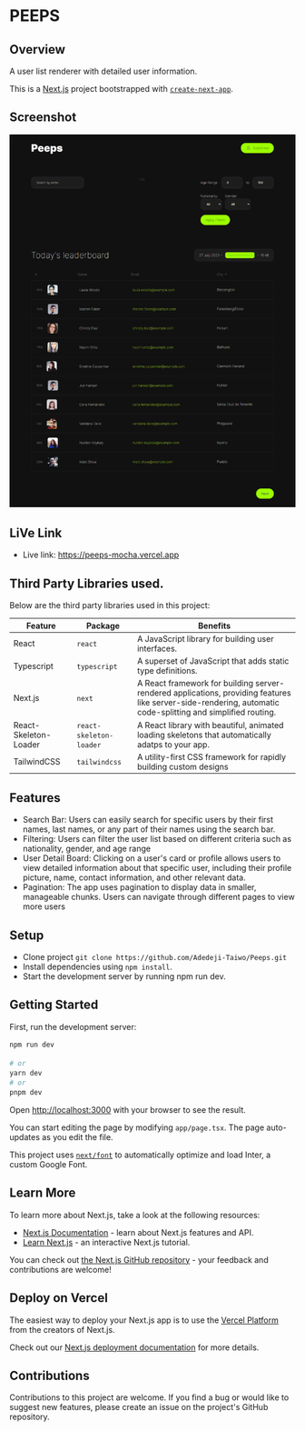 # PEEPS

## Overview
A user list renderer with detailed user information.


This is a [Next.js](https://nextjs.org/) project bootstrapped with [`create-next-app`](https://github.com/vercel/next.js/tree/canary/packages/create-next-app).


## Screenshot
![Screenshot](https://github.com/Adedeji-Taiwo/peeps/blob/main/public/Peep%20App.png)
  
  
## LiVe Link
- Live link: https://peeps-mocha.vercel.app


## Third Party Libraries used.

Below are the third party libraries used in this project:

| Feature  | Package | Benefits |
| ------------- | ------------- | ------------- |
| React  |  `react` | A JavaScript library for building user interfaces. |
| Typescript |  `typescript` | A superset of JavaScript that adds static type definitions. |
| Next.js | `next`  | A React framework for building server-rendered applications, providing features like server-side-rendering, automatic code-splitting and simplified routing. |
| React-Skeleton-Loader  | `react-skeleton-loader`  | 	A React library with beautiful, animated loading skeletons that automatically adatps to your app. |
| TailwindCSS | `tailwindcss`  | A utility-first CSS framework for rapidly building custom designs |



## Features
- Search Bar: Users can easily search for specific users by their first names, last names, or any part of their names using the search bar.
- Filtering: Users can filter the user list based on different criteria such as nationality, gender, and age range
- User Detail Board: Clicking on a user's card or profile allows users to view detailed information about that specific user, including their profile picture, name, contact information, and other relevant data.
- Pagination: The app uses pagination to display data in smaller, manageable chunks. Users can navigate through different pages to view more users
  



## Setup
- Clone project `git clone https://github.com/Adedeji-Taiwo/Peeps.git`
- Install dependencies using `npm install`.
- Start the development server by running npm run dev.



## Getting Started

First, run the development server:

```bash
npm run dev

# or
yarn dev
# or
pnpm dev
```

Open [http://localhost:3000](http://localhost:3000) with your browser to see the result.

You can start editing the page by modifying `app/page.tsx`. The page auto-updates as you edit the file.

This project uses [`next/font`](https://nextjs.org/docs/basic-features/font-optimization) to automatically optimize and load Inter, a custom Google Font.

## Learn More

To learn more about Next.js, take a look at the following resources:

- [Next.js Documentation](https://nextjs.org/docs) - learn about Next.js features and API.
- [Learn Next.js](https://nextjs.org/learn) - an interactive Next.js tutorial.

You can check out [the Next.js GitHub repository](https://github.com/vercel/next.js/) - your feedback and contributions are welcome!

## Deploy on Vercel

The easiest way to deploy your Next.js app is to use the [Vercel Platform](https://vercel.com/new?utm_medium=default-template&filter=next.js&utm_source=create-next-app&utm_campaign=create-next-app-readme) from the creators of Next.js.

Check out our [Next.js deployment documentation](https://nextjs.org/docs/deployment) for more details.


## Contributions
Contributions to this project are welcome. If you find a bug or would like to suggest new features, please create an issue on the project's GitHub repository.
